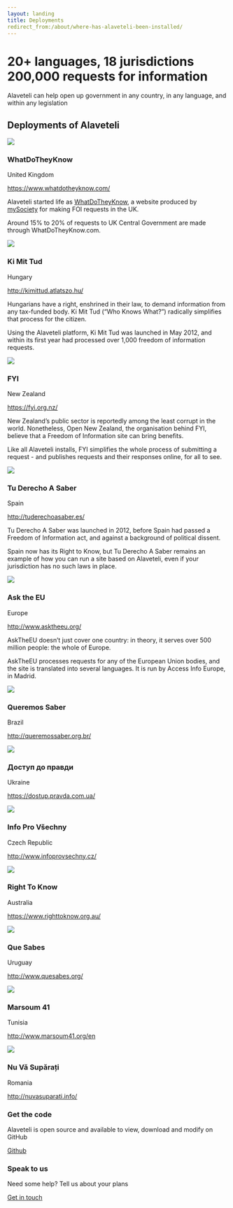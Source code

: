 ```yaml
---
layout: landing
title: Deployments
redirect_from:/about/where-has-alaveteli-been-installed/
---
```

<div class="deployments__intro">
    <div class="container">
    <h1>20+ languages, 18 jurisdictions
    <span>200,000 requests for information</span></h1>
    <p>Alaveteli can help open up government in any country,
in any language, and within any legislation</p>
    </div>
</div>

<div class="deployments__content">
    <div class="container">
        <h2>Deployments of Alaveteli</h2>
        <div class="deployments__list--featured">
            <div class="grid-row">
            <div class="deployments__unit--major">
                    <div class="deployment--major">
                        <img src="{{ site.baseurl }}assets/img/what-do-they-know.jpg" class="deployment__screenshot" />
                        <h3 class="deployment__title">WhatDoTheyKnow</h3>
                        <p class="deployment__country">United Kingdom</p>
                        <p class="deployment__link"><a href="https://www.whatdotheyknow.com/">https://www.whatdotheyknow.com/</a></p>
                        <div class="deployment__description">
                            <p>Alaveteli started life as <a href="https://www.whatdotheyknow.com">WhatDoTheyKnow</a>, a website produced by <a href="https://mysociety.org/">mySociety</a> for making FOI requests in the UK.</p>
                            <p>Around 15% to 20% of requests to UK Central Government are made through WhatDoTheyKnow.com.</p>
                        </div>
                    </div>
                </div><!--
                --><div class="deployments__unit--major">
                    <div class="deployment--major">
                        <img src="{{ site.baseurl }}assets/img/ki-mit-tud.jpg" class="deployment__screenshot" />
                        <h3 class="deployment__title">Ki Mit Tud</h3>
                        <p class="deployment__country">Hungary</p>
                        <p class="deployment__link"><a href="http://kimittud.atlatszo.hu/">http://kimittud.atlatszo.hu/</a></p>
                        <div class="deployment__description">
                            <p>Hungarians have a right, enshrined in their law, to demand information from any tax-funded body. Ki Mit Tud (“Who Knows What?”) radically simplifies that process for the citizen.</p>
                            <p>Using the Alaveteli platform, Ki Mit Tud was launched in May 2012, and within its first year had processed over 1,000 freedom of information requests.</p>
                        </div>
                    </div>
                </div><!--
                --><div class="deployments__unit--major">
                      <div class="deployment--major">
                          <img src="{{ site.baseurl }}assets/img/fyi.jpg" class="deployment__screenshot" />
                          <h3 class="deployment__title">FYI </h3>
                          <p class="deployment__country">New Zealand</p>
                          <p class="deployment__link"><a href="https://fyi.org.nz/">https://fyi.org.nz/</a></p>
                          <div class="deployment__description">
                              <p>New Zealand’s public sector is reportedly among the least corrupt in the world. Nonetheless, Open New Zealand, the organisation behind FYI, believe that a Freedom of Information site can bring benefits.</p>
                              <p>Like all Alaveteli installs, FYI simplifies the whole process of submitting a request - and publishes requests and their responses online, for all to see. </p>
                          </div>
                      </div>
                  </div><!--
                  --><div class="deployments__unit--major">
                    <div class="deployment--major">
                        <img src="{{ site.baseurl }}assets/img/tu-derecho-a-saber.jpg" class="deployment__screenshot" />
                        <h3 class="deployment__title">Tu Derecho A Saber</h3>
                        <p class="deployment__country">Spain</p>
                        <p class="deployment__link"><a href="http://tuderechoasaber.es/ ">http://tuderechoasaber.es/ </a></p>
                        <div class="deployment__description">
                            <p>Tu Derecho A Saber was launched in 2012, before Spain had passed a Freedom of Information act, and against a background of political dissent.</p>
                            <p>Spain now has its Right to Know, but Tu Derecho A Saber remains an example of how you can run a site based on Alaveteli, even if your jurisdiction has no such laws in place.</p>
                        </div>
                    </div>
                </div><!--
                --><div class="deployments__unit--major">
                    <div class="deployment--major">
                        <img src="{{ site.baseurl }}assets/img/ask-the-eu.jpg" class="deployment__screenshot" />
                        <h3 class="deployment__title">Ask the EU</h3>
                        <p class="deployment__country">Europe</p>
                        <p class="deployment__link"><a href="http://www.asktheeu.org/">http://www.asktheeu.org/</a></p>
                        <div class="deployment__description">
                            <p>AskTheEU doesn’t just cover one country: in theory, it serves over 500 million people: the whole of Europe.</p>
                            <p>AskTheEU processes requests for any of the European Union bodies, and the site is translated into several languages. It is run by Access Info Europe, in Madrid.</p>
                        </div>
                    </div>
                </div><!--
            -->
            </div>
        </div>
        <div class="deployments__list--minor">
            <div class="grid-row">
                <div class="deployments__unit--minor">
                    <div class="deployment--minor">
                        <img src="{{ site.baseurl }}assets/img/queremos-saber.jpg" class="deployment__screenshot" />
                        <h3 class="deployment__title">Queremos Saber</h3>
                        <p class="deployment__country">Brazil</p>
                        <p class="deployment__link"><a href="http://queremossaber.org.br/">http://queremossaber.org.br/</a></p>
                    </div>
                </div><!--
                --><div class="deployments__unit--minor">
                    <div class="deployment--minor">
                        <img src="{{ site.baseurl }}assets/img/ukraine.jpg" class="deployment__screenshot" />
                        <h3 class="deployment__title">Доступ до правди</h3>
                        <p class="deployment__country">Ukraine</p>
                        <p class="deployment__link"><a href="https://dostup.pravda.com.ua/">https://dostup.pravda.com.ua/</a></p>
                    </div>
                </div><!--
                --><div class="deployments__unit--minor">
                    <div class="deployment--minor">
                        <img src="{{ site.baseurl }}assets/img/informace-pro-vsechny.jpg" class="deployment__screenshot" />
                        <h3 class="deployment__title">Info Pro Všechny</h3>
                        <p class="deployment__country">Czech Republic</p>
                        <p class="deployment__link"><a href="http://www.infoprovsechny.cz/">http://www.infoprovsechny.cz/</a></p>
                    </div>
                </div><!--
                --><div class="deployments__unit--minor">
                    <div class="deployment--minor">
                        <img src="{{ site.baseurl }}assets/img/right-to-know.jpg" class="deployment__screenshot" />
                        <h3 class="deployment__title">Right To Know</h3>
                        <p class="deployment__country">Australia</p>
                        <p class="deployment__link"><a href="https://www.righttoknow.org.au/">https://www.righttoknow.org.au/</a></p>
                    </div>
                </div><!--
                --><div class="deployments__unit--minor">
                    <div class="deployment--minor">
                        <img src="{{ site.baseurl }}assets/img/que-sabes.jpg" class="deployment__screenshot" />
                        <h3 class="deployment__title">Que Sabes</h3>
                        <p class="deployment__country">Uruguay</p>
                        <p class="deployment__link"><a href="http://www.quesabes.org/">http://www.quesabes.org/</a></p>
                    </div>
                </div><!--
                --><div class="deployments__unit--minor">
                    <div class="deployment--minor">
                        <img src="{{ site.baseurl }}assets/img/marsoum-41.jpg" class="deployment__screenshot" />
                        <h3 class="deployment__title">Marsoum 41</h3>
                        <p class="deployment__country">Tunisia</p>
                        <p class="deployment__link"><a href="http://www.marsoum41.org/en">http://www.marsoum41.org/en</a></p>
                    </div>
                </div><!--
                --><div class="deployments__unit--minor">
                    <div class="deployment--minor">
                        <img src="{{ site.baseurl }}assets/img/nu-va-suparati.jpg" class="deployment__screenshot" />
                        <h3 class="deployment__title">Nu Vă Supărați</h3>
                        <p class="deployment__country">Romania</p>
                        <p class="deployment__link"><a href="http://nuvasuparati.info/">http://nuvasuparati.info/ </a></p>
                    </div>
                </div><!--

                --><div class="deployments__unit--minor">
                    <div class="deployment--minor">
                        <img src="{{ site.baseurl }}assets/img/pravo-da-znam.jpg" class="deployment__screenshot" />
                        <h3 class="deployment__title">Pravo Da Znam</h3>
                        <p class="deployment__country">Bosnia</p>
                        <p class="deployment__link"><a href="http://www.pravodaznam.ba/">http://www.pravodaznam.ba/</a></p>
                    </div>
                </div><!--
                --><div class="deployments__unit--minor">
                    <div class="deployment--minor">
                        <img src="{{ site.baseurl }}assets/img/ask-data.jpg" class="deployment__screenshot" />
                        <h3 class="deployment__title">Ask Data</h3>
                        <p class="deployment__country">Israel</p>
                        <p class="deployment__link"><a href="http://askdata.org.il/">http://askdata.org.il/</a></p>
                    </div>
                </div><!--
                --><div class="deployments__unit--minor">
                    <div class="deployment--minor">
                        <img src="{{ site.baseurl }}assets/img/je-veux-savoir.jpg" class="deployment__screenshot" />
                        <h3 class="deployment__title">Je Veux Savoir</h3>
                        <p class="deployment__country">Canada</p>
                        <p class="deployment__link"><a href="http://www.jeveuxsavoir.org/">http://www.jeveuxsavoir.org/</a></p>
                    </div>
                </div><!--
                --><div class="deployments__unit--minor">
                    <div class="deployment--minor">
                        <img src="{{ site.baseurl }}assets/img/macedonia.jpg" class="deployment__screenshot" />
                        <h3 class="deployment__title">Слободен пристап</h3>
                        <p class="deployment__country">Macedonia</p>
                        <p class="deployment__link"><a href="http://www.slobodenpristap.mk/">http://www.slobodenpristap.mk/</a></p>
                    </div>
                </div><!--
                --><div class="deployments__unit--minor">
                    <div class="deployment--minor">
                        <img src="{{ site.baseurl }}assets/img/da-zanamo-svi.jpg" class="deployment__screenshot" />
                        <h3 class="deployment__title">Da Zanamo Svi</h3>
                        <p class="deployment__country">Serbia</p>
                        <p class="deployment__link"><a href="http://daznamosvi.rs/sr">http://daznamosvi.rs/sr</a></p>
                    </div>
                </div>
            </div>
        </div>
    </div>
</div>


<div class="get-started">
  <div class="container">
    <h2>Get started</h2>
    <div class="get-started__grid-unit get-started__grid-unit--wide">
        <div class="get-started__item get-started__item--primary">
            <p>From team members to maintenance, our get started guide will walk you through the process of planning, starting and running your own Alaveteli website</p>
            <p><a href="{{ site.baseurl }}docs/getting_started/" class="button">Get started</a></p>
        </div>
    </div><!--
    --><div class="get-started__grid-unit">
        <div class="get-started__item get-started__item">
            <h3>Get the code</h3>
            <p>Alaveteli is open source and available to view, download and modify on GitHub</p>
            <p><a href="https://github.com/mysociety/alaveteli/" class="button">Github</a></p>
        </div>
    </div><!--
    --><div class="get-started__grid-unit">
        <div class="get-started__item get-started__item">
            <h3>Speak to us</h3>
            <p>Need some help? Tell us about your plans</p>
            <p class="push-top"><a href="{{ site.baseurl }}community" class="button">Get in touch</a></p>
        </div>
    </div>
  </div>
</div>
